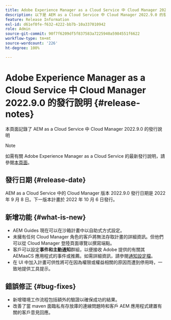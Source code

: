 ```yaml
---
title: Adobe Experience Manager as a Cloud Service 中 Cloud Manager 2022.9.0 的發行說明
description: 以下是 AEM as a Cloud Service 中 Cloud Manager 2022.9.0 的發行說明。
feature: Release Information
exl-id: d61ef0fe-f632-4222-bb7b-10a337010942
role: Admin
source-git-commit: 90f7f6209df5f837583a7225940a5984551f6622
workflow-type: tm+mt
source-wordcount: '226'
ht-degree: 100%

---
```


# Adobe Experience Manager as a Cloud Service 中 Cloud Manager 2022.9.0 的發行說明 {#release-notes}

本頁面記錄了 AEM as a Cloud Service 中 Cloud Manager 2022.9.0 的發行說明

>[!NOTE]
>
>如需有關 Adobe Experience Manager as a Cloud Service 的最新發行說明，請參閱[本頁面](/help/release-notes/release-notes-cloud/release-notes-current.md)。

## 發行日期 {#release-date}

AEM as a Cloud Service 中的 Cloud Manager 版本 2022.9.0 發行日期是 2022 年 9 月 8 日。下一版本計畫於 2022 年 10 月 6 日發行。

## 新增功能 {#what-is-new}

* AEM Guides 現在可以在沙箱計畫中以自助式方式設定。
* 未擁有任何 Cloud Manager 角色的客戶將無法存取計畫的詳細資訊。但他們可以從 Cloud Manager 登陸頁面導覽以撰寫端點。
* 客戶可以設定&#x200B;**事件和主動通知**&#x200B;群組，以便接收 Adobe 提供的有關其 AEMaaCS 應用程式的事件或推薦。如需詳細資訊，請參閱[通知設定檔](/help/journey-onboarding/notification-profiles.md)。
* 在 UI 中加入計畫可供性將可在因為權限或權益相關的原因而遭到停用時，一致地提供工具提示。

## 錯誤修正 {#bug-fixes}

* 新增環境工作流程包括額外的驗證以確保成功的結果。
* 改善了當 maven 面臨私有存放庫的連線問題時和客戶 AEM 應用程式建置有關的客戶意見回應。
